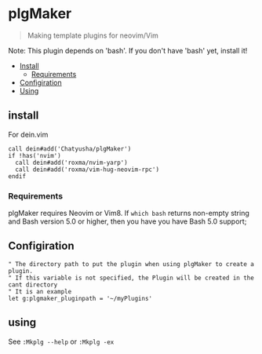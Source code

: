 # plgMaker
> Making template plugins for neovim/Vim

Note: This plugin depends on 'bash'.
      If you don't have 'bash' yet, install it!

- [Install](#install)
  - [Requirements](#requirements)
- [Configiration](#configiration)
- [Using](#using)

## install
For dein.vim

```viml
call dein#add('Chatyusha/plgMaker')
if !has('nvim')
  call dein#add('roxma/nvim-yarp')
  call dein#add('roxma/vim-hug-neovim-rpc')
endif
```

### Requirements

plgMaker requires Neovim or Vim8.
If `which bash` returns non-empty string and Bash version 5.0 or higher, then you have you have Bash 5.0 support;

## Configiration
```vim
" The directory path to put the plugin when using plgMaker to create a plugin.
" If this variable is not specified, the Plugin will be created in the cant directory
" It is an example
let g:plgmaker_pluginpath = '~/myPlugins'
```

## using
See `:Mkplg --help` or `:Mkplg -ex`

